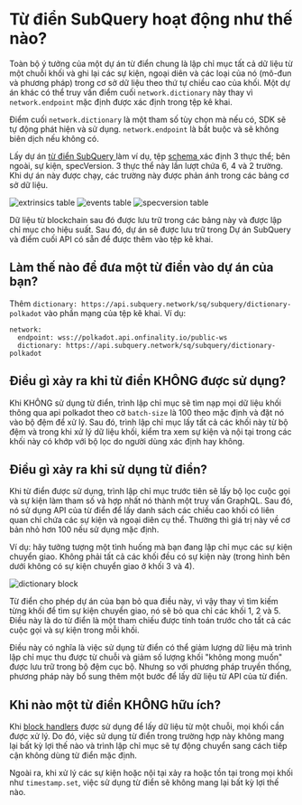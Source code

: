 # Từ điển SubQuery hoạt động như thế nào?

Toàn bộ ý tưởng của một dự án từ điển chung là lập chỉ mục tất cả dữ liệu từ một chuỗi khối và ghi lại các sự kiện, ngoại diên và các loại của nó (mô-đun và phương pháp) trong cơ sở dữ liệu theo thứ tự chiều cao của khối. Một dự án khác có thể truy vấn điểm cuối `network.dictionary` này thay vì `network.endpoint` mặc định được xác định trong tệp kê khai.

Điểm cuối `network.dictionary` là một tham số tùy chọn mà nếu có, SDK sẽ tự động phát hiện và sử dụng. `network.endpoint` là bắt buộc và sẽ không biên dịch nếu không có.

Lấy dự án [ từ điển SubQuery ](https://github.com/subquery/subql-dictionary) làm ví dụ, tệp [ schema ](https://github.com/subquery/subql-dictionary/blob/main/schema.graphql) xác định 3 thực thể; bên ngoài, sự kiện, specVersion. 3 thực thể này lần lượt chứa 6, 4 và 2 trường. Khi dự án này được chạy, các trường này được phản ánh trong các bảng cơ sở dữ liệu.

![extrinsics table](/assets/img/extrinsics_table.png) ![events table](/assets/img/events_table.png) ![specversion table](/assets/img/specversion_table.png)

Dữ liệu từ blockchain sau đó được lưu trữ trong các bảng này và được lập chỉ mục cho hiệu suất. Sau đó, dự án sẽ được lưu trữ trong Dự án SubQuery và điểm cuối API có sẵn để được thêm vào tệp kê khai.

## Làm thế nào để đưa một từ điển vào dự án của bạn?

Thêm `dictionary: https://api.subquery.network/sq/subquery/dictionary-polkadot` vào phần mạng của tệp kê khai. Ví dụ:

```shell
network:
  endpoint: wss://polkadot.api.onfinality.io/public-ws
  dictionary: https://api.subquery.network/sq/subquery/dictionary-polkadot
```

## Điều gì xảy ra khi từ điển KHÔNG được sử dụng?

Khi KHÔNG sử dụng từ điển, trình lập chỉ mục sẽ tìm nạp mọi dữ liệu khối thông qua api polkadot theo cờ `batch-size` là 100 theo mặc định và đặt nó vào bộ đệm để xử lý. Sau đó, trình lập chỉ mục lấy tất cả các khối này từ bộ đệm và trong khi xử lý dữ liệu khối, kiểm tra xem sự kiện và nội tại trong các khối này có khớp với bộ lọc do người dùng xác định hay không.

## Điều gì xảy ra khi sử dụng từ điển?

Khi từ điển được sử dụng, trình lập chỉ mục trước tiên sẽ lấy bộ lọc cuộc gọi và sự kiện làm tham số và hợp nhất nó thành một truy vấn GraphQL. Sau đó, nó sử dụng API của từ điển để lấy danh sách các chiều cao khối có liên quan chỉ chứa các sự kiện và ngoại diên cụ thể. Thường thì giá trị này về cơ bản nhỏ hơn 100 nếu sử dụng mặc định.

Ví dụ: hãy tưởng tượng một tình huống mà bạn đang lập chỉ mục các sự kiện chuyển giao. Không phải tất cả các khối đều có sự kiện này (trong hình bên dưới không có sự kiện chuyển giao ở khối 3 và 4).

![dictionary block](/assets/img/dictionary_blocks.png)

Từ điển cho phép dự án của bạn bỏ qua điều này, vì vậy thay vì tìm kiếm từng khối để tìm sự kiện chuyển giao, nó sẽ bỏ qua chỉ các khối 1, 2 và 5. Điều này là do từ điển là một tham chiếu được tính toán trước cho tất cả các cuộc gọi và sự kiện trong mỗi khối.

Điều này có nghĩa là việc sử dụng từ điển có thể giảm lượng dữ liệu mà trình lập chỉ mục thu được từ chuỗi và giảm số lượng khối "không mong muốn" được lưu trữ trong bộ đệm cục bộ. Nhưng so với phương pháp truyền thống, phương pháp này bổ sung thêm một bước để lấy dữ liệu từ API của từ điển.

## Khi nào một từ điển KHÔNG hữu ích?

Khi [block handlers](https://doc.subquery.network/create/mapping.html#block-handler) được sử dụng để lấy dữ liệu từ một chuỗi, mọi khối cần được xử lý. Do đó, việc sử dụng từ điển trong trường hợp này không mang lại bất kỳ lợi thế nào và trình lập chỉ mục sẽ tự động chuyển sang cách tiếp cận không dùng từ điển mặc định.

Ngoài ra, khi xử lý các sự kiện hoặc nội tại xảy ra hoặc tồn tại trong mọi khối như `timestamp.set`, việc sử dụng từ điển sẽ không mang lại bất kỳ lợi thế nào.
